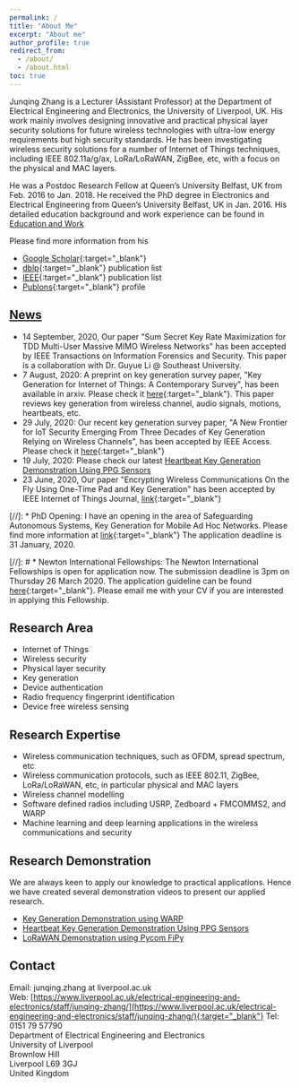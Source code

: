 ```yaml
---
permalink: /
title: "About Me"
excerpt: "About me"
author_profile: true
redirect_from:
  - /about/
  - /about.html
toc: true
---
```


Junqing Zhang is a Lecturer (Assistant Professor) at the Department of Electrical Engineering and Electronics, the University of Liverpool, UK. His work mainly involves designing innovative and practical physical layer security solutions for future wireless technologies with ultra-low energy requirements but high security standards. He has been investigating wireless security solutions for a number of Internet of Things techniques, including IEEE 802.11a/g/ax, LoRa/LoRaWAN, ZigBee, etc, with a focus on the physical and MAC layers.

He was a Postdoc Research Fellow at Queen’s University Belfast, UK from Feb. 2016 to Jan. 2018. He received the PhD degree in Electronics and Electrical Engineering from Queen’s University Belfast, UK in Jan. 2016. His detailed education background and work experience can be found in [Education and Work](/edu-work-experience/)

Please find more information from his 
* [Google Scholar](https://scholar.google.com/citations?user=MIPbyQ0AAAAJ&hl=en){:target="_blank"}
* [dblp](https://dblp.uni-trier.de/pers/hd/z/Zhang:Junqing){:target="_blank"} publication list
* [IEEE](https://ieeexplore.ieee.org/author/37085438201){:target="_blank"} publication list
* [Publons](https://publons.com/researcher/3021376/junqing-zhang/){:target="_blank"} profile



## [News](/news/)
* 14 September, 2020, Our paper "Sum Secret Key Rate Maximization for TDD Multi-User Massive MIMO Wireless Networks" has been accepted by IEEE Transactions on Information Forensics and Security. This paper is a collaboration with Dr. Guyue Li @ Southeast University.
* 7 August, 2020: A preprint on key generation survey paper, "Key Generation for Internet of Things: A Contemporary Survey", has been available in arxiv. Please check it [here](https://arxiv.org/abs/2007.15956){:target="_blank"}. This paper reviews key generation from wireless channel, audio signals, motions, heartbeats, etc.
* 29 July, 2020: Our recent key generation survey paper, "A New Frontier for IoT Security Emerging From Three Decades of Key Generation Relying on Wireless Channels", has been accepted by IEEE Access. Please check it [here](https://ieeexplore.ieee.org/document/9149584){:target="_blank"}
* 19 July, 2020: Please check our latest [Heartbeat Key Generation Demonstration Using PPG Sensors](/demo-keygen-heartbeat-ppg/)
* 23 June, 2020, Our paper "Encrypting Wireless Communications On the Fly Using One-Time Pad and Key Generation" has been accepted by IEEE Internet of Things Journal, [link](https://ieeexplore.ieee.org/document/9123376){:target="_blank"}


[//]: * PhD Opening: I have an opening in the area of Safeguarding Autonomous Systems, Key Generation for Mobile Ad Hoc Networks. Please find more information at [link](https://www.liverpool.ac.uk/study/postgraduate-research/studentships/key-generation-for-mobile-ad-hoc-networks/){:target="_blank"} The application deadline is 31 January, 2020.



[//]: # * Newton International Fellowships: The Newton International Fellowships is open for application now. The submission deadline is 3pm on Thursday 26 March 2020. The application guideline can be found [here](https://royalsociety.org/grants-schemes-awards/grants/newton-international/){:target="_blank"}. Please email me with your CV if you are interested in applying this Fellowship.


## Research Area
* Internet of Things
* Wireless security
* Physical layer security
* Key generation
* Device authentication
* Radio frequency fingerprint identification
* Device free wireless sensing

## Research Expertise
* Wireless communication techniques, such as OFDM, spread spectrum, etc
* Wireless communication protocols, such as IEEE 802.11, ZigBee, LoRa/LoRaWAN, etc, in particular physical and MAC layers
* Wireless channel modelling
* Software defined radios including USRP, Zedboard + FMCOMMS2, and WARP
* Machine learning and deep learning applications in the wireless communications and security

## Research Demonstration
We are always keen to apply our knowledge to practical applications. Hence we have created several demonstration videos to present our applied research.
* [Key Generation Demonstration using WARP](/demo-keygen-warp/)
* [Heartbeat Key Generation Demonstration Using PPG Sensors](/demo-keygen-heartbeat-ppg/)
* [LoRaWAN Demonstration using Pycom FiPy](/demo-lorawan-fipy/)

## Contact
Email: junqing.zhang at liverpool.ac.uk  
Web: [https://www.liverpool.ac.uk/electrical-engineering-and-electronics/staff/junqing-zhang/](https://www.liverpool.ac.uk/electrical-engineering-and-electronics/staff/junqing-zhang/){:target="_blank"}
Tel: 0151 79 57790  
Department of Electrical Engineering and Electronics  
University of Liverpool  
Brownlow Hill  
Liverpool L69 3GJ  
United Kingdom
